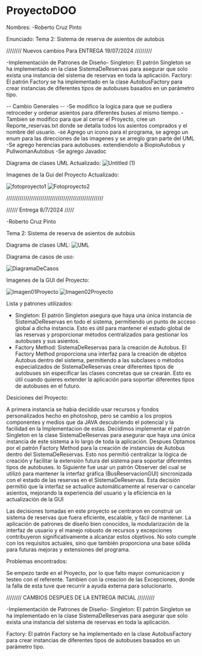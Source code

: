 # ProyectoDOO
Nombres:
  -Roberto Cruz Pinto

Enunciado:
  Tema 2: Sistema de reserva de asientos de autobús

//////// Nuevos cambios Para ENTREGA 19/07/2024 /////////

-Implementación de Patrones de Diseño-
Singleton: El patrón Singleton se ha implementado en la clase SistemaDeReservas para asegurar que solo exista una instancia del sistema de reservas en toda la aplicación.
Factory: El patrón Factory se ha implementado en la clase AutobusFactory para crear instancias de diferentes tipos de autobuses basados en un parámetro tipo.

-- Cambio Generales --
-Se modifico la logica para que se pudiera retroceder y ordenar asientos para diferentes buses al mismo tiempo.
-Tambien se modifico para que al cerrar el Proyecto, cree un Reporte_reservas.txt donde se detalla todos los asientos comprados y el nombre del usuario.
-se Agrego un icono para el programa, se agrego un enum para las direcciones de las imagenes y se arreglo gran parte del UML
-Se agrego herencias para autobuses. extendiendolo a BiopioAutobus y PullwomanAutobus
-Se agrego Javadoc

Diagrama de clases UML Actualizado: 
![Untitled (1)](https://github.com/user-attachments/assets/231ba45c-e40b-48b7-bf0b-cb59b6e2fbbd)

Imagenes de la Gui del Proyecto Actualizado:

![fotoproyecto1](https://github.com/user-attachments/assets/7d2c2a84-ba3a-47fa-8312-1b87922b8ff9)
![Fotoproyecto2](https://github.com/user-attachments/assets/1008d70a-cba4-4b08-83dd-eb754b5aef34)






///////////////////////////////////////////////////




////// Entrega 8/7/2024  /////

-Roberto Cruz Pinto

Tema 2: Sistema de reserva de asientos de autobús

Diagrama de clases UML: 
![UML](https://github.com/Titoo-P/ProyectoDOO/assets/132025860/097e3655-1511-4894-a6c1-885e6c21aa88)

Diagrama de casos de uso: 

![DiagramaDeCasos](https://github.com/Titoo-P/ProyectoDOO/assets/132025860/8e954bab-1fce-45bd-88cd-e400661ea3c2)

Imagenes de la GUI del Proyecto:

![Imagen01Proyecto](https://github.com/Titoo-P/ProyectoDOO/assets/132025860/1153acd3-23c3-4dbf-8d75-5300273062bd)
![Imagen02Proyecto](https://github.com/Titoo-P/ProyectoDOO/assets/132025860/99d7e9eb-2ab7-43da-9383-6a7ab6dbaaeb)


Lista y patrones utilizados:

 - Singleton: El patrón Singleton asegura que haya una única instancia de SistemaDeReservas en todo el sistema, permitiendo un punto de acceso global a dicha instancia. Esto es útil para mantener el estado global de las reservas y proporcionar métodos                 centralizados para gestionar los autobuses y sus asientos.
 - Factory Method: SistemaDeReservas para la creación de Autobus. El Factory Method proporciona una interfaz para la creación de objetos Autobus dentro del sistema, permitiendo a las subclases o métodos especializados de SistemaDeReservas crear diferentes tipos de    autobuses sin especificar las clases concretas que se crearán. Esto es útil cuando quieres extender la aplicación para soportar diferentes tipos de autobuses en el futuro.

Desiciones del Proyecto: 

A primera instancia se habia decidido usar recursos y fondos personalizados hecho en photoshop, pero se cambio a los propios componentes y medios que da JAVA descubriendo el potencial y la facilidad en la Implementacion de estas.
Decidimos implementar el patrón Singleton en la clase SistemaDeReservas para asegurar que haya una única instancia de este sistema a lo largo de toda la aplicación.
Despues Optamos por el patrón Factory Method para la creación de instancias de Autobus dentro del SistemaDeReservas. Esto nos permitió centralizar la lógica de creación y facilitar la extensión futura del sistema para soportar diferentes tipos de autobuses.
lo Siguiente fue usar un patrón Observer del cual se utilizó para mantener la interfaz gráfica (BusReservacionGUI) sincronizada con el estado de las reservas en el SistemaDeReservas. Esta decisión permitió que la interfaz se actualice automáticamente al reservar o cancelar asientos, mejorando la experiencia del usuario y la eficiencia en la actualización de la GUI

Las decisiones tomadas en este proyecto se centraron en construir un sistema de reservas que fuera eficiente, escalable, y fácil de mantener. La aplicación de patrones de diseño bien conocidos, la modularización de la interfaz de usuario y el manejo robusto de recursos y excepciones contribuyeron significativamente a alcanzar estos objetivos. No solo cumple con los requisitos actuales, sino que también proporciona una base sólida para futuras mejoras y extensiones del programa.

Problemas encontrados:

Se empezo tarde en el Proyecto, por lo que falto mayor comunicacion y testeo con el referente.
Tambien con la creacion de las Excepciones, donde la falla de esta tuve que recurrir a ayuda externa para solucionarlo.


//////// CAMBIOS DESPUES DE LA ENTREGA INICIAL /////////

-Implementación de Patrones de Diseño-
Singleton: El patrón Singleton se ha implementado en la clase SistemaDeReservas para asegurar que solo exista una instancia del sistema de reservas en toda la aplicación.

Factory: El patrón Factory se ha implementado en la clase AutobusFactory para crear instancias de diferentes tipos de autobuses basados en un parámetro tipo.
